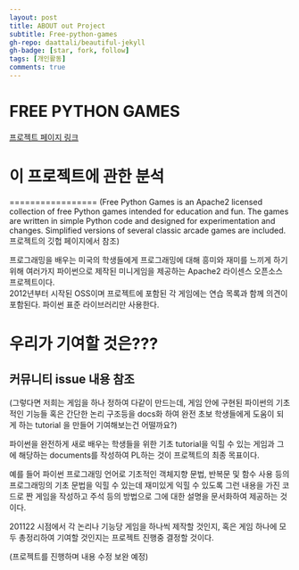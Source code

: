 ```yaml
---
layout: post
title: ABOUT out Project
subtitle: Free-python-games
gh-repo: daattali/beautiful-jekyll
gh-badge: [star, fork, follow]
tags: [개인활동]
comments: true
---
```

# **FREE PYTHON GAMES**
[프로젝트 페이지 링크](https://github.com/grantjenks/free-python-games)   

# 이 프로젝트에 관한 분석   
=================
(Free Python Games is an Apache2 licensed collection of free Python games intended for education and fun. The games are written in simple Python code and designed for experimentation and changes. Simplified versions of several classic arcade games are included.프로젝트의 깃헙 페이지에서 참조)   
   
프로그래밍을 배우는 미국의 학생들에게 프로그래밍에 대해 흥미와 재미를 느끼게 하기 위해 여러가지 파이썬으로 제작된 미니게임을 제공하는 Apache2 라이센스 오픈소스 프로젝트이다.   
2012년부터 시작된 OSS이며 프로젝트에 포함된 각 게임에는 연습 목록과 함께 의견이 포함된다. 
파이썬 표준 라이브러리만 사용한다.   

# 우리가 기여할 것은???   
   
## 커뮤니티 issue 내용 참조   
(그렇다면 저희는 게임을 하나 정하여 다같이 만드는데, 게임 안에 구현된 파이썬의 기초적인 기능들 혹은 간단한 논리 구조등을 docs화 하여 완전 초보 학생들에게 도움이 되게 하는 tutorial 을 만들어 기여해보는건 어떨까요?)  
       
파이썬을 완전하게 새로 배우는 학생들을 위한 기초 tutorial을 익힐 수 있는 게임과 그에 해당하는 documents를 작성하여 PL하는 것이 프로젝트의 최종 목표이다.   
          
예를 들어 파이썬 프로그래밍 언어로 기초적인 객체지향 문법, 반복문 및 함수 사용 등의 프로그래밍의 기초 문법을 익힐 수 있는데 재미있게 익힐 수 있도록 그런 내용을 가진 코드로 짠 게임을 작성하고 주석 등의 방법으로 그에 대한 설명을 문서화하여 제공하는 것이다.    
        
201122 시점에서 각 논리나 기능당 게임을 하나씩 제작할 것인지, 혹은 게임 하나에 모두 총정리하여 기여할 것인지는 프로젝트 진행중 결정할 것이다.    
   
(프로젝트를 진행하며 내용 수정 보완 예정)   
